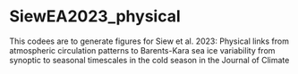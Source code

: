 # SiewEA2023_physical

This codees are to generate figures for Siew et al. 2023: Physical links from atmospheric circulation patterns to Barents-Kara sea ice variability from synoptic to seasonal timescales in the cold season
in the Journal of Climate
